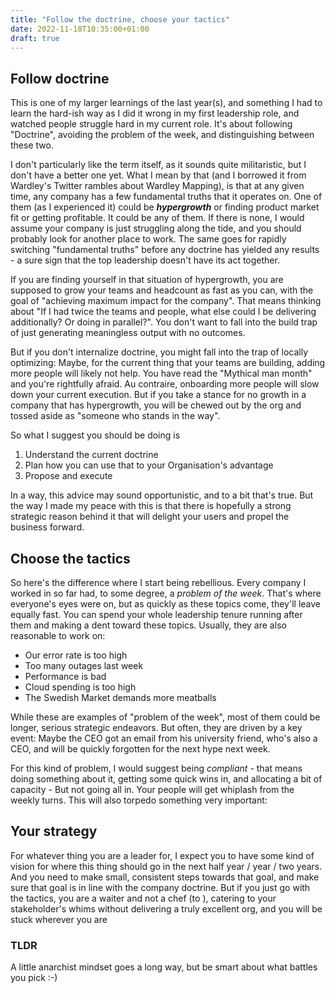 ```yaml
---
title: "Follow the doctrine, choose your tactics"
date: 2022-11-18T10:35:00+01:00
draft: true
---
```




## Follow doctrine

This is one of my larger learnings of the last year(s), and something I had to learn the hard-ish way as I did it wrong in my first leadership role, and watched people struggle hard in my current role. It's about following "Doctrine", avoiding the problem of the week, and distinguishing between these two.

I don't particularly like the term itself, as it sounds quite militaristic, but I don't have a better one yet. What I mean by that (and I borrowed it from Wardley's Twitter rambles about Wardley Mapping), is that at any given time, any company has a few fundamental truths that it operates on. One of them (as I experienced it) could be ***hypergrowth*** or finding product market fit or getting profitable. It could be any of them. If there is none, I would assume your company is just struggling along the tide, and you should probably look for another place to work. The same goes for rapidly switching "fundamental truths" before any doctrine has yielded any results - a sure sign that the top leadership doesn't have its act together.

If you are finding yourself in that situation of hypergrowth, you are supposed to grow your teams and headcount as fast as you can, with the goal of "achieving maximum impact for the company". That means thinking about "If I had twice the teams and people, what else could I be delivering additionally? Or doing in parallel?". You don't want to fall into the build trap of just generating meaningless output with no outcomes. 

But if you don't internalize doctrine, you might fall into the trap of locally optimizing: Maybe, for the current thing that your teams are building, adding more people will likely not help. You have read the "Mythical man month" and you're rightfully afraid. Au contraire, onboarding more people will slow down your current execution. But if you take a stance for no growth in a company that has hypergrowth, you will be chewed out by the org and tossed aside as "someone who stands in the way".

So what I suggest you should be doing is 
1. Understand the current doctrine 
2. Plan how you can use that to your Organisation's advantage
3. Propose and execute

In a way, this advice may sound opportunistic, and to a bit that's true. But the way I made my peace with this is that there is hopefully a strong strategic reason behind it that will delight your users and propel the business forward.

## Choose the tactics

So here's the difference where I start being rebellious. Every company I worked in so far had, to some degree, a *problem of the week*. That's where everyone's eyes were on, but as quickly as these topics come, they'll leave equally fast. You can spend your whole leadership tenure running after them and making a dent toward these topics. Usually, they are also reasonable to work on: 

* Our error rate is too high
* Too many outages last week
* Performance is bad
* Cloud spending is too high
* The Swedish Market demands more meatballs

While these are examples of "problem of the week", most of them could be longer, serious strategic endeavors. But often, they are driven by a key event: Maybe the CEO got an email from his university friend, who's also a CEO, and will be quickly forgotten for the next hype next week.

For this kind of problem, I would suggest being _compliant_ - that means doing something about it, getting some quick wins in, and allocating a bit of capacity - But not going all in. Your people will get whiplash from the weekly turns. This will also torpedo something very important: 

## Your strategy

For whatever thing you are a leader for, I expect you to have some kind of vision for where this thing should go in the next half year / year / two years. And you need to make small, consistent steps towards that goal, and make sure that goal is in line with the company doctrine. But if you just go with the tactics, you are a waiter and not a chef (to ), catering to your stakeholder's whims without delivering a truly excellent org, and you will be stuck wherever you are

### TLDR
A little anarchist mindset goes a long way, but be smart about what battles you pick :-) 
